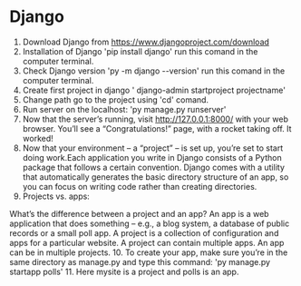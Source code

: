 # Django
1. Download Django from https://www.djangoproject.com/download
2. Installation of Django  'pip install django' run this comand in the computer terminal.
3. Check Django version 'py -m django --version' run this comand in the computer terminal.
4. Create first project in django  ' django-admin startproject projectname'
5. Change path go to the project using 'cd' comand.
6. Run server on the localhost: 'py manage.py runserver'
7. Now that the server’s running, visit http://127.0.0.1:8000/ with your web browser. You’ll see a “Congratulations!” page, with a rocket taking off. It worked!
8. Now that your environment – a “project” – is set up, you’re set to start doing work.Each application you write in Django consists of a Python package that follows a certain convention. Django comes with a utility that automatically generates the basic directory structure of an app, so you can focus on writing code rather than creating directories.
9. Projects vs. apps:

What’s the difference between a project and an app? An app is a web application that does something – e.g., a blog system, a database of public records or a small poll app. A project is a collection of configuration and apps for a particular website. A project can contain multiple apps. An app can be in multiple projects. 
10. To create your app, make sure you’re in the same directory as manage.py and type this command: 'py manage.py startapp polls'
11. Here mysite is a project and polls is an app.

 